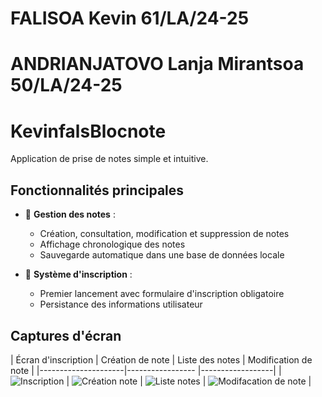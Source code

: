 # FALISOA Kevin 61/LA/24-25
# ANDRIANJATOVO Lanja Mirantsoa 50/LA/24-25

# KevinfalsBlocnote

Application de prise de notes simple et intuitive.

## Fonctionnalités principales

- 📝 **Gestion des notes** :
  - Création, consultation, modification et suppression de notes
  - Affichage chronologique des notes
  - Sauvegarde automatique dans une base de données locale

- 👤 **Système d'inscription** :
  - Premier lancement avec formulaire d'inscription obligatoire
  - Persistance des informations utilisateur


## Captures d'écran

| Écran d'inscription | Création de note | Liste des notes  | Modification de note  |
|---------------------|----------------- |------------------|
| ![Inscription](./screenshots/inscription.jpeg) | ![Création note](./screenshots/creer-note.jpeg) | ![Liste notes](./screenshots/lister-note.jpeg) | ![Modifacation de note](./screenshots/modifier-note.jpeg) |